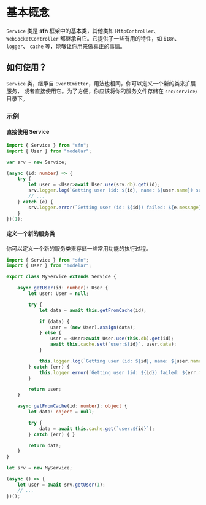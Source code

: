 # 基本概念

`Service` 类是 **sfn** 框架中的基本类，其他类如 `HttpController`、
`WebSocketController` 都继承自它。它提供了一些有用的特性，如 `i18n`、`logger`、
`cache` 等，能够让你用来做真正的事情。

## 如何使用？

`Service` 类，继承自 `EventEmitter`，用法也相同，你可以定义一个新的类来扩展服务，
或者直接使用它。为了方便，你应该将你的服务文件存储在 `src/service/` 目录下。

### 示例

#### 直接使用 Service

```typescript
import { Service } from "sfn";
import { User } from "modelar";

var srv = new Service;

(async (id: number) => {
    try {
        let user = <User>await User.use(srv.db).get(id);
        srv.logger.log(`Getting user (id: ${id}, name: ${user.name}) succeed.`);
        // ...
    } catch (e) {
        srv.logger.error(`Getting user (id: ${id}) failed: ${e.message}.`);
    }
})(1);
```

#### 定义一个新的服务类

你可以定义一个新的服务类来存储一些常用功能的执行过程。

```typescript
import { Service } from "sfn";
import { User } from "modelar";

export class MyService extends Service {

    async getUser(id: number): User {
        let user: User = null;

        try {
            let data = await this.getFromCache(id);

            if (data) {
                user = (new User).assign(data);
            } else {
                user = <User>await User.use(this.db).get(id);
                await this.cache.set(`user:${id}`, user.data);
            }

            this.logger.log(`Getting user (id: ${id}, name: ${user.name}) succeed.`);
        } catch (err) {
            this.logger.error(`Getting user (id: ${id}) failed: ${err.message}.`);
        }

        return user;
    }

    async getFromCache(id: number): object {
        let data: object = null;

        try {
            data = await this.cache.get(`user:${id}`);
        } catch (err) { }

        return data;
    }
}

let srv = new MyService;

(async () => {
    let user = await srv.getUser(1);
    // ...
})();
```